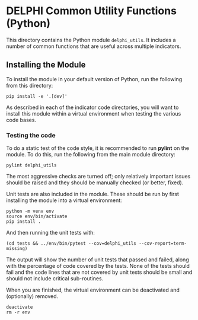 # DELPHI Common Utility Functions (Python)

This directory contains the Python module `delphi_utils`. It includes a number of
common functions that are useful across multiple indicators.

## Installing the Module

To install the module in your default version of Python, run the
following from this directory:

```
pip install -e '.[dev]'
```

As described in each of the indicator code directories, you will want to install
this module within a virtual environment when testing the various code bases.

### Testing the code

To do a static test of the code style, it is recommended to run **pylint** on
the module. To do this, run the following from the main module directory:

```
pylint delphi_utils
```

The most aggressive checks are turned off; only relatively important issues
should be raised and they should be manually checked (or better, fixed).

Unit tests are also included in the module. These should be run by first
installing the module into a virtual environment:

```
python -m venv env
source env/bin/activate
pip install .
```

And then running the unit tests with:

```
(cd tests && ../env/bin/pytest --cov=delphi_utils --cov-report=term-missing)
```

The output will show the number of unit tests that passed and failed, along
with the percentage of code covered by the tests. None of the tests should
fail and the code lines that are not covered by unit tests should be small and
should not include critical sub-routines.

When you are finished, the virtual environment can be deactivated and
(optionally) removed.

```
deactivate
rm -r env
```
